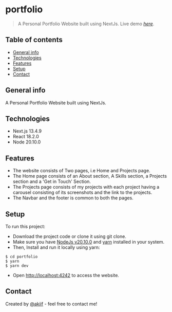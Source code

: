 # portfolio

> A Personal Portfolio Website built using NextJs.
> Live demo [_here_](https://akiif.dev).

## Table of contents

- [General info](#general-info)
- [Technologies](#technologies)
- [Features](#features)
- [Setup](#setup)
- [Contact](#contact)

## General info

A Personal Portfolio Website built using NextJs.

## Technologies

- Next.js 13.4.9
- React 18.2.0
- Node 20.10.0

## Features

- The website consists of Two pages, i.e Home and Projects page.
- The Home page consists of an About section, A Skills section, a Projects section and a 'Get in Touch' Section.
- The Projects page consists of my projects with each project having a carousel consisting of its screenshots and the link to the projects.
- The Navbar and the footer is common to both the pages.

## Setup

To run this project:

- Download the project code or clone it using git clone.
- Make sure you have [NodeJs v20.10.0](https://nodejs.org/en/) and [yarn](https://classic.yarnpkg.com/lang/en/docs/install/#windows-stable) installed in your system.
- Then, Install and run it locally using yarn:

```
$ cd portfolio
$ yarn
$ yarn dev
```

- Open [http://localhost:4242](http://localhost:4242) to access the website.

## Contact

Created by [@akiif](https://akiif.dev/) - feel free to contact me!
